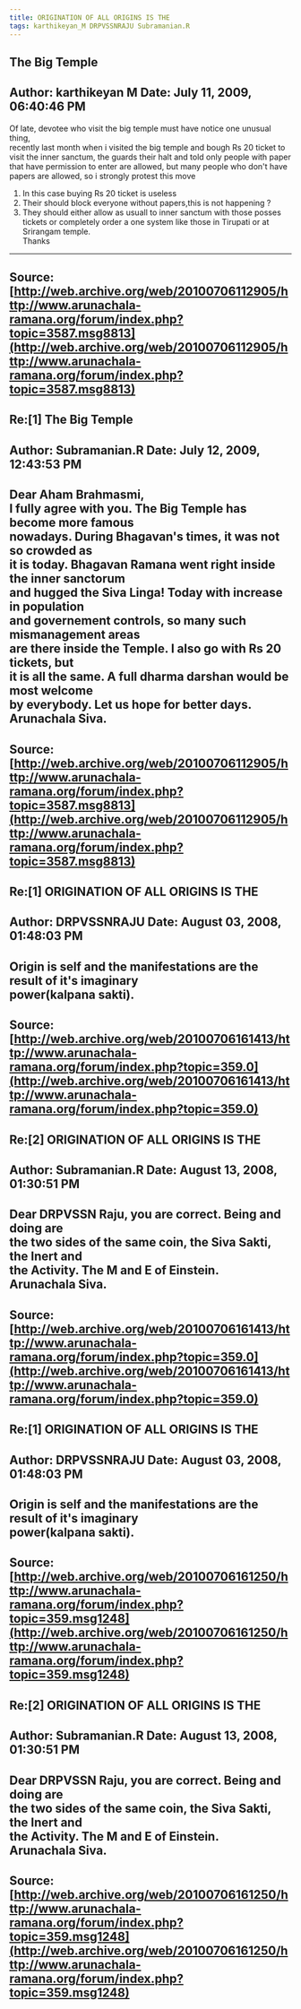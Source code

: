 ```yaml
--- 
title: ORIGINATION OF ALL ORIGINS IS THE   
tags: karthikeyan_M DRPVSSNRAJU Subramanian.R  
---  
```

## The Big Temple  
Author: karthikeyan M       Date: July 11, 2009, 06:40:46 PM  
---  
Of late, devotee who visit the big temple must have notice one unusual thing,  
recently last month when i visited the big temple and bough Rs 20 ticket to  
visit the inner sanctum, the guards their halt and told only people with paper  
that have permission to enter are allowed, but many people who don't have  
papers are allowed, so i strongly protest this move   
1) In this case buying Rs 20 ticket is useless   
2) Their should block everyone without papers,this is not happening ?   
3) They should either allow as usuall to inner sanctum with those posses  
tickets or completely order a one system like those in Tirupati or at  
Srirangam temple.   
Thanks
 ---  
Source:[http://web.archive.org/web/20100706112905/http://www.arunachala-ramana.org/forum/index.php?topic=3587.msg8813](http://web.archive.org/web/20100706112905/http://www.arunachala-ramana.org/forum/index.php?topic=3587.msg8813)   
---  

## Re:[1] The Big Temple  
Author: Subramanian.R       Date: July 12, 2009, 12:43:53 PM  
---  
Dear Aham Brahmasmi,   
I fully agree with you. The Big Temple has become more famous   
nowadays. During Bhagavan's times, it was not so crowded as   
it is today. Bhagavan Ramana went right inside the inner sanctorum   
and hugged the Siva Linga! Today with increase in population   
and governement controls, so many such mismanagement areas   
are there inside the Temple. I also go with Rs 20 tickets, but   
it is all the same. A full dharma darshan would be most welcome   
by everybody. Let us hope for better days.   
Arunachala Siva.
 ---  
Source:[http://web.archive.org/web/20100706112905/http://www.arunachala-ramana.org/forum/index.php?topic=3587.msg8813](http://web.archive.org/web/20100706112905/http://www.arunachala-ramana.org/forum/index.php?topic=3587.msg8813)   
---  

## Re:[1] ORIGINATION OF ALL ORIGINS IS THE  
Author: DRPVSSNRAJU         Date: August 03, 2008, 01:48:03 PM  
---  
Origin is self and the manifestations are the result of it's imaginary  
power(kalpana sakti).
 ---  
Source:[http://web.archive.org/web/20100706161413/http://www.arunachala-ramana.org/forum/index.php?topic=359.0](http://web.archive.org/web/20100706161413/http://www.arunachala-ramana.org/forum/index.php?topic=359.0)   
---  

## Re:[2] ORIGINATION OF ALL ORIGINS IS THE  
Author: Subramanian.R       Date: August 13, 2008, 01:30:51 PM  
---  
Dear DRPVSSN Raju, you are correct. Being and doing are   
the two sides of the same coin, the Siva Sakti, the Inert and   
the Activity. The M and E of Einstein.   
Arunachala Siva.
 ---  
Source:[http://web.archive.org/web/20100706161413/http://www.arunachala-ramana.org/forum/index.php?topic=359.0](http://web.archive.org/web/20100706161413/http://www.arunachala-ramana.org/forum/index.php?topic=359.0)   
---  

## Re:[1] ORIGINATION OF ALL ORIGINS IS THE  
Author: DRPVSSNRAJU         Date: August 03, 2008, 01:48:03 PM  
---  
Origin is self and the manifestations are the result of it's imaginary  
power(kalpana sakti).
 ---  
Source:[http://web.archive.org/web/20100706161250/http://www.arunachala-ramana.org/forum/index.php?topic=359.msg1248](http://web.archive.org/web/20100706161250/http://www.arunachala-ramana.org/forum/index.php?topic=359.msg1248)   
---  

## Re:[2] ORIGINATION OF ALL ORIGINS IS THE  
Author: Subramanian.R       Date: August 13, 2008, 01:30:51 PM  
---  
Dear DRPVSSN Raju, you are correct. Being and doing are   
the two sides of the same coin, the Siva Sakti, the Inert and   
the Activity. The M and E of Einstein.   
Arunachala Siva.
 ---  
Source:[http://web.archive.org/web/20100706161250/http://www.arunachala-ramana.org/forum/index.php?topic=359.msg1248](http://web.archive.org/web/20100706161250/http://www.arunachala-ramana.org/forum/index.php?topic=359.msg1248)   
---  

